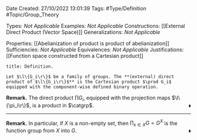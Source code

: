 <div class="topSpace"></div>

Date Created: 27/10/2022 13:01:39
Tags: #Type/Definition #Topic/Group_Theory

Types: _Not Applicable_
Examples: _Not Applicable_
Constructions: [[External Direct Product (Vector Space)]]
Generalizations: _Not Applicable_

Properties: [[Abelianization of product is product of abelianization]]
Sufficiencies: _Not Applicable_
Equivalences: _Not Applicable_
Justifications: [[Function space constructed from a Cartesian product]]

``` ad-Definition
title: Definition.

Let $\l\{G_i\r\}$ be a family of groups. The **(external) direct product of $\l\{G_i\r\}$** is the Cartesian product $\prod G_i$ equipped with the component-wise defined binary operation.

```

<b>Remark.</b> The direct product $\prod G_i$, equipped with the projection maps $\l\{\pi_i\r\}$, is a product in $\catgrp$.<span style="float:right;">$\blacklozenge$</span>

---

<b>Remark.</b> In particular, if $X$ is a non-empty set, then $\prod_{x\in X}G=G^X$ is the function group from $X$ into $G$.<span style="float:right;">$\blacklozenge$</span>
